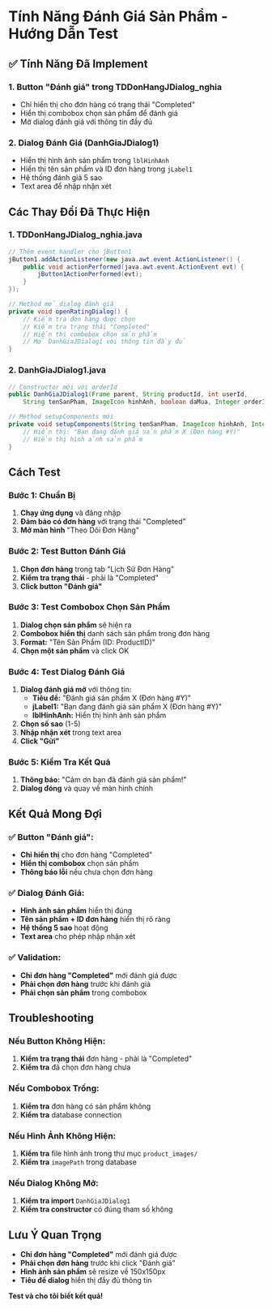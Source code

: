 # Tính Năng Đánh Giá Sản Phẩm - Hướng Dẫn Test

## ✅ Tính Năng Đã Implement

### 1. **Button "Đánh giá" trong TDDonHangJDialog_nghia**
- Chỉ hiển thị cho đơn hàng có trạng thái "Completed"
- Hiển thị combobox chọn sản phẩm để đánh giá
- Mở dialog đánh giá với thông tin đầy đủ

### 2. **Dialog Đánh Giá (DanhGiaJDialog1)**
- Hiển thị hình ảnh sản phẩm trong `lblHinhAnh`
- Hiển thị tên sản phẩm và ID đơn hàng trong `jLabel1`
- Hệ thống đánh giá 5 sao
- Text area để nhập nhận xét

## Các Thay Đổi Đã Thực Hiện

### 1. **TDDonHangJDialog_nghia.java**
```java
// Thêm event handler cho jButton1
jButton1.addActionListener(new java.awt.event.ActionListener() {
    public void actionPerformed(java.awt.event.ActionEvent evt) {
        jButton1ActionPerformed(evt);
    }
});

// Method mở dialog đánh giá
private void openRatingDialog() {
    // Kiểm tra đơn hàng được chọn
    // Kiểm tra trạng thái "Completed"
    // Hiển thị combobox chọn sản phẩm
    // Mở DanhGiaJDialog1 với thông tin đầy đủ
}
```

### 2. **DanhGiaJDialog1.java**
```java
// Constructor mới với orderId
public DanhGiaJDialog1(Frame parent, String productId, int userId, 
    String tenSanPham, ImageIcon hinhAnh, boolean daMua, Integer orderId)

// Method setupComponents mới
private void setupComponents(String tenSanPham, ImageIcon hinhAnh, Integer orderId) {
    // Hiển thị: "Bạn đang đánh giá sản phẩm X (Đơn hàng #Y)"
    // Hiển thị hình ảnh sản phẩm
}
```

## Cách Test

### Bước 1: Chuẩn Bị
1. **Chạy ứng dụng** và đăng nhập
2. **Đảm bảo có đơn hàng** với trạng thái "Completed"
3. **Mở màn hình** "Theo Dõi Đơn Hàng"

### Bước 2: Test Button Đánh Giá
1. **Chọn đơn hàng** trong tab "Lịch Sử Đơn Hàng"
2. **Kiểm tra trạng thái** - phải là "Completed"
3. **Click button "Đánh giá"**

### Bước 3: Test Combobox Chọn Sản Phẩm
1. **Dialog chọn sản phẩm** sẽ hiện ra
2. **Combobox hiển thị** danh sách sản phẩm trong đơn hàng
3. **Format:** "Tên Sản Phẩm (ID: ProductID)"
4. **Chọn một sản phẩm** và click OK

### Bước 4: Test Dialog Đánh Giá
1. **Dialog đánh giá mở** với thông tin:
   - **Tiêu đề:** "Đánh giá sản phẩm X (Đơn hàng #Y)"
   - **jLabel1:** "Bạn đang đánh giá sản phẩm X (Đơn hàng #Y)"
   - **lblHinhAnh:** Hiển thị hình ảnh sản phẩm
2. **Chọn số sao** (1-5)
3. **Nhập nhận xét** trong text area
4. **Click "Gửi"**

### Bước 5: Kiểm Tra Kết Quả
1. **Thông báo:** "Cảm ơn bạn đã đánh giá sản phẩm!"
2. **Dialog đóng** và quay về màn hình chính

## Kết Quả Mong Đợi

### ✅ Button "Đánh giá":
- **Chỉ hiển thị** cho đơn hàng "Completed"
- **Hiển thị combobox** chọn sản phẩm
- **Thông báo lỗi** nếu chưa chọn đơn hàng

### ✅ Dialog Đánh Giá:
- **Hình ảnh sản phẩm** hiển thị đúng
- **Tên sản phẩm + ID đơn hàng** hiển thị rõ ràng
- **Hệ thống 5 sao** hoạt động
- **Text area** cho phép nhập nhận xét

### ✅ Validation:
- **Chỉ đơn hàng "Completed"** mới đánh giá được
- **Phải chọn đơn hàng** trước khi đánh giá
- **Phải chọn sản phẩm** trong combobox

## Troubleshooting

### Nếu Button Không Hiện:
1. **Kiểm tra trạng thái** đơn hàng - phải là "Completed"
2. **Kiểm tra** đã chọn đơn hàng chưa

### Nếu Combobox Trống:
1. **Kiểm tra** đơn hàng có sản phẩm không
2. **Kiểm tra** database connection

### Nếu Hình Ảnh Không Hiện:
1. **Kiểm tra** file hình ảnh trong thư mục `product_images/`
2. **Kiểm tra** `imagePath` trong database

### Nếu Dialog Không Mở:
1. **Kiểm tra import** `DanhGiaJDialog1`
2. **Kiểm tra constructor** có đúng tham số không

## Lưu Ý Quan Trọng
- **Chỉ đơn hàng "Completed"** mới đánh giá được
- **Phải chọn đơn hàng** trước khi click "Đánh giá"
- **Hình ảnh sản phẩm** sẽ resize về 150x150px
- **Tiêu đề dialog** hiển thị đầy đủ thông tin

**Test và cho tôi biết kết quả!**
